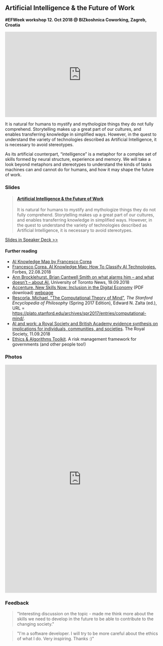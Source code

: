 ## Artificial Intelligence & the Future of Work

**#EFWeek workshop 12. Oct 2018 @ BIZkoshnica Coworking, Zagreb, Croatia**

<iframe src="https://www.facebook.com/plugins/video.php?href=https%3A%2F%2Fwww.facebook.com%2FHDNP.HR%2Fvideos%2F244639606216743%2F&show_text=0&width=500" width="500" height="281" style="border:none;overflow:hidden" scrolling="no" frameborder="0" allowTransparency="true" allowFullScreen="true"></iframe>

It is natural for humans to mystify and mythologize things they do not fully comprehend. Storytelling makes up a great part of our cultures, and enables transferring knowledge in simplified ways. However, in the quest to understand the variety of technologies described as Artificial Intelligence, it is necessary to avoid stereotypes. 

As its artificial counterpart, “intelligence” is a metaphor for a complex set of skills formed by neural structure, experience and memory. We will take a look beyond metaphors and stereotypes to understand the kinds of tasks machines can and cannot do for humans, and how it may shape the future of work.

### Slides

<blockquote class="embedly-card"><h4><a href="https://speakerdeck.com/kirilind/artificial-intelligence-and-the-future-of-work">Artificial Intelligence & the Future of Work</a></h4><p>It is natural for humans to mystify and mythologize things they do not fully comprehend. Storytelling makes up a great part of our cultures, and enables transferring knowledge in simplified ways. However, in the quest to understand the variety of technologies described as Artificial Intelligence, it is necessary to avoid stereotypes.</p></blockquote>
<script async src="//cdn.embedly.com/widgets/platform.js" charset="UTF-8"></script>

[Slides in Speaker Deck >>](https://speakerdeck.com/kirilind/artificial-intelligence-and-the-future-of-work)

#### Further reading

- [AI Knowledge Map by Francesco Corea](https://cognitiveworld.com/article/ai-knowledge-map)
- [Francesco Corea. AI Knowledge Map: How To Classify AI Technologies.](https://www.forbes.com/sites/cognitiveworld/2018/08/22/ai-knowledge-map-how-to-classify-ai-technologies/) Forbes, 22.08.2018
- [Ann Brocklehurst. Brian Cantwell Smith on what alarms him – and what doesn't – about AI.](https://www.utoronto.ca/news/brian-cantwell-smith-what-alarms-him-and-what-doesn-t-about-ai) University of Toronto News, 19.09.2018
- [Accenture. New Skills Now: Inclusion in the Digital Economy](https://www.accenture.com/_acnmedia/PDF-63/Accenture-New-Skills-Now-Inclusion-in-the-digital.pdf) (PDF download) [webpage](http://accenture.com/NewSkillsNow)
- [Rescorla, Michael, "The Computational Theory of Mind"](https://plato.stanford.edu/archives/spr2017/entries/computational-mind/),  *The Stanford Encyclopedia of Philosophy* (Spring 2017 Edition), Edward N. Zalta (ed.), URL = <https://plato.stanford.edu/archives/spr2017/entries/computational-mind/>.
- [AI and work: a Royal Society and British Academy evidence synthesis on implications for individuals, communities, and societies](https://royalsociety.org/topics-policy/projects/ai-and-work/). The Royal Society, 11.09.2018
- [Ethics & Algorithms Toolkit](http://ethicstoolkit.ai). A risk management framework for governments (and other people too!)

### Photos

<iframe src="https://www.facebook.com/plugins/post.php?href=https%3A%2F%2Fwww.facebook.com%2FHDNP.HR%2Fposts%2F1137228589776234&width=500" width="500" height="751" style="border:none;overflow:hidden" scrolling="no" frameborder="0" allowTransparency="true" allow="encrypted-media"></iframe>

### Feedback

> "Interesting discussion on the topic - made me think more about the skills we need to develop in the future to be able to contribute to the changing society."

> "I'm a software developer. I will try to be more careful about the ethics of what I do. Very inspiring. Thanks :)"
